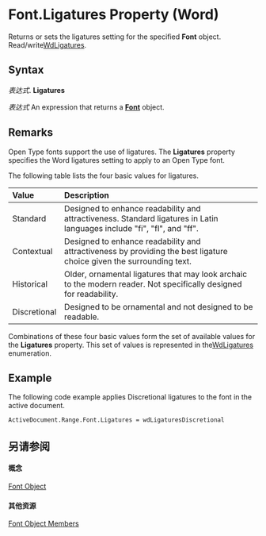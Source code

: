 
# Font.Ligatures Property (Word)

Returns or sets the ligatures setting for the specified  **Font** object. Read/write[WdLigatures](7441f3c4-a5cc-7ec4-cc57-2b1b0e05eb35.md).


## Syntax

 _表达式_. **Ligatures**

 _表达式_ An expression that returns a **[Font](bc97f4df-fc81-d6c8-e99a-d50dc793b7ae.md)** object.


## Remarks

Open Type fonts support the use of ligatures. The  **Ligatures** property specifies the Word ligatures setting to apply to an Open Type font.

The following table lists the four basic values for ligatures.



|**Value**|**Description**|
|:-----|:-----|
|Standard|Designed to enhance readability and attractiveness. Standard ligatures in Latin languages include "fi", "fl", and "ff".|
|Contextual|Designed to enhance readability and attractiveness by providing the best ligature choice given the surrounding text.|
|Historical|Older, ornamental ligatures that may look archaic to the modern reader. Not specifically designed for readability.|
|Discretional|Designed to be ornamental and not designed to be readable.|
 Combinations of these four basic values form the set of available values for the **Ligatures** property. This set of values is represented in the[WdLigatures](7441f3c4-a5cc-7ec4-cc57-2b1b0e05eb35.md) enumeration.


## Example

The following code example applies Discretional ligatures to the font in the active document.


```
ActiveDocument.Range.Font.Ligatures = wdLigaturesDiscretional
```


## 另请参阅


#### 概念


[Font Object](bc97f4df-fc81-d6c8-e99a-d50dc793b7ae.md)
#### 其他资源


[Font Object Members](http://msdn.microsoft.com/library/04a3c706-4062-09bc-70d9-cef3748a7d57%28Office.15%29.aspx)